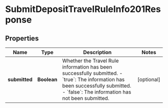 

# SubmitDepositTravelRuleInfo201Response


## Properties

| Name | Type | Description | Notes |
|------------ | ------------- | ------------- | -------------|
|**submitted** | **Boolean** | Whether the Travel Rule information has been successfully submitted. - &#x60;true&#x60;: The information has been successfully submitted. - &#x60;false&#x60;: The information has not been submitted.  |  [optional] |



